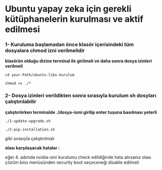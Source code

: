
# Ubuntu yapay zeka için gerekli kütüphanelerin kurulması ve aktif edilmesi

### **1- Kuruluma başlamadan önce klasör içerisindeki tüm dosyalara chmod izni verilmelidir**

**klasörün olduğu dizine terminal ile girilmeli ve daha sonra dosya izinleri verilmeli**

`cd your-Path/ubuntu-libs-kurulum`

 `chmod +x ./*`

### **2- Dosya izinleri verildikten sonra sırasıyla kurulum sh dosyları çalıştırılabilir**
**çalıştırılırken terminalde ./dosya-ismi girilip enter tuşuna basılması yeterli**

`./1-update-upgrade.sh`

`./2-pip-installation.sh`

gibi sırasıyla çalıştırılmalı



**olası karşılaşacak hatalar :**

 eğer 4. adımda nvidia-smi kurulumu check edildiğinde hata alırsanız olası çözüm
 bios menüsünden security boot seçeceneği disable edilmeli
